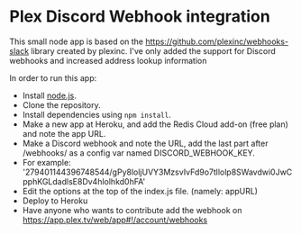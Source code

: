 # Plex Discord Webhook integration
This small node app is based on the https://github.com/plexinc/webhooks-slack library created  by plexinc.
I've only added the support for Discord webhooks and increased address lookup information

In order to run this app:
 
- Install [node.js](https://nodejs.org/en/).
- Clone the repository.
- Install dependencies using `npm install`.
- Make a new app at Heroku, and add the Redis Cloud add-on (free plan) and note the app URL.
- Make a Discord webhook and note the URL, add the last part after /webhooks/ as a config var named DISCORD_WEBHOOK_KEY.
 - For example: '279401144396748544/gPy8loljUVY3MzsvIvFd9o7tllolp8SWavdwi0JwCpphKGLdadlsE8Dv4hlolhkd0hFA'
- Edit the options at the top of the index.js file. (namely: appURL)
- Deploy to Heroku
- Have anyone who wants to contribute add the webhook on https://app.plex.tv/web/app#!/account/webhooks